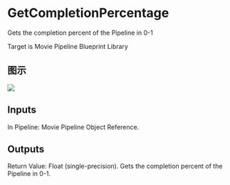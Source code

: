 # GetCompletionPercentage

Gets the completion percent of the Pipeline in 0-1

Target is Movie Pipeline Blueprint Library

## 图示

![]($-20221218-20083398.png)

## Inputs

In Pipeline: Movie Pipeline Object Reference.  

## Outputs

Return Value: Float (single-precision). Gets the completion percent of the Pipeline in 0-1.

